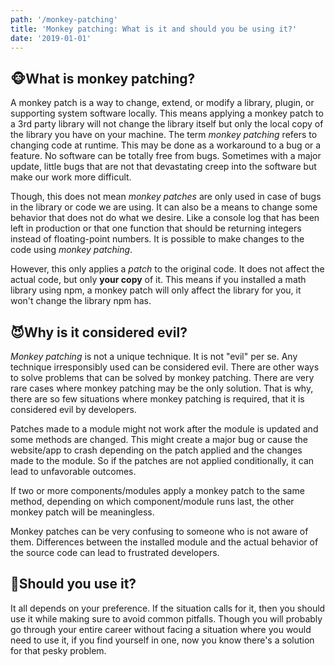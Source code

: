 ```yaml
---
path: '/monkey-patching'
title: 'Monkey patching: What is it and should you be using it?'
date: '2019-01-01'
---
```


## 🐵What is monkey patching?
A monkey patch is a way to change, extend, or modify a library, plugin, or supporting system software locally. This means applying a monkey patch to a 3rd party library will not change the library itself but only the local copy of the library you have on your machine. The term *monkey patching* refers to changing code at runtime. This may be done as a workaround to a bug or a feature. No software can be totally free from bugs. Sometimes with a major update, little bugs that are not that devastating creep into the software but make our work more difficult. 

Though, this does not mean *monkey patches* are only used in case of bugs in the library or code we are using. It can also be a means to change some behavior that does not do what we desire. Like a console log that has been left in production or that one function that should be returning integers instead of floating-point numbers. It is possible to make changes to the code using *monkey patching*.

However, this only applies a *patch* to the original code. It does not affect the actual code, but only **your copy** of it. This means if you installed a math library using npm, a monkey patch will only affect the library for you, it won't change the library npm has.

## 😈Why is it considered evil?
*Monkey patching* is not a unique technique. It is not "evil" per se. Any technique irresponsibly used can be considered evil. There are other ways to solve problems that can be solved by monkey patching. There are very rare cases where monkey patching may be the only solution. That is why, there are so few situations where monkey patching is required, that it is considered evil by developers. 

Patches made to a module might not work after the module is updated and some methods are changed. This might create a major bug or cause the website/app to crash depending on the patch applied and the changes made to the module. So if the patches are not applied conditionally, it can lead to unfavorable outcomes.

If two or more components/modules apply a monkey patch to the same method, depending on which component/module runs last, the other monkey patch will be meaningless.

Monkey patches can be very confusing to someone who is not aware of them. Differences between the installed module and the actual behavior of the source code can lead to frustrated developers.

## 🤔Should you use it?
It all depends on your preference. If the situation calls for it, then you should use it while making sure to avoid common pitfalls. Though you will probably go through your entire career without facing a situation where you would need to use it, if you find yourself in one, now you know there's a solution for that pesky problem.
